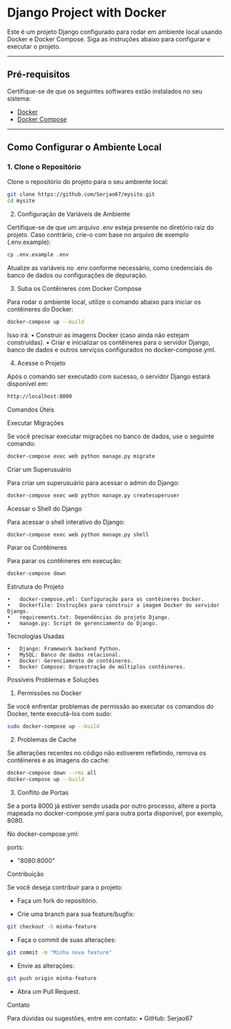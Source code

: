 # Django Project with Docker

Este é um projeto Django configurado para rodar em ambiente local usando Docker e Docker Compose. Siga as instruções abaixo para configurar e executar o projeto.

---

## Pré-requisitos

Certifique-se de que os seguintes softwares estão instalados no seu sistema:

- [Docker](https://www.docker.com/)
- [Docker Compose](https://docs.docker.com/compose/)

---

## Como Configurar o Ambiente Local

### 1. Clone o Repositório

Clone o repositório do projeto para o seu ambiente local:

```bash
git clone https://github.com/Serjao67/mysite.git
cd mysite
```

2. Configuração de Variáveis de Ambiente

Certifique-se de que um arquivo .env esteja presente no diretório raiz do projeto. Caso contrário, crie-o com base no arquivo de exemplo (.env.example):

```bash
cp .env.example .env
```

Atualize as variáveis no .env conforme necessário, como credenciais do banco de dados ou configurações de depuração.

3. Suba os Contêineres com Docker Compose

Para rodar o ambiente local, utilize o comando abaixo para iniciar os contêineres do Docker:

```bash
docker-compose up --build
```

Isso irá:
	•	Construir as imagens Docker (caso ainda não estejam construídas).
	•	Criar e inicializar os contêineres para o servidor Django, banco de dados e outros serviços configurados no docker-compose.yml.

4. Acesse o Projeto

Após o comando ser executado com sucesso, o servidor Django estará disponível em:

```bash
http://localhost:8000
```

Comandos Úteis

Executar Migrações

Se você precisar executar migrações no banco de dados, use o seguinte comando:

```bash
docker-compose exec web python manage.py migrate
```

Criar um Superusuário

Para criar um superusuário para acessar o admin do Django:

```bash
docker-compose exec web python manage.py createsuperuser
```

Acessar o Shell do Django

Para acessar o shell interativo do Django:

```bash
docker-compose exec web python manage.py shell
```

Parar os Contêineres

Para parar os contêineres em execução:

```bash
docker-compose down
```

Estrutura do Projeto

	•	docker-compose.yml: Configuração para os contêineres Docker.
	•	Dockerfile: Instruções para construir a imagem Docker do servidor Django.
	•	requirements.txt: Dependências do projeto Django.
	•	manage.py: Script de gerenciamento do Django.

Tecnologias Usadas

	•	Django: Framework backend Python.
	•	MySQL: Banco de dados relacional.
	•	Docker: Gerenciamento de contêineres.
	•	Docker Compose: Orquestração de múltiplos contêineres.

Possíveis Problemas e Soluções

1. Permissões no Docker

Se você enfrentar problemas de permissão ao executar os comandos do Docker, tente executá-los com sudo:

```bash
sudo docker-compose up --build
```

2. Problemas de Cache

Se alterações recentes no código não estiverem refletindo, remova os contêineres e as imagens do cache:

```bash
docker-compose down --rmi all
docker-compose up --build
```

3. Conflito de Portas

Se a porta 8000 já estiver sendo usada por outro processo, altere a porta mapeada no docker-compose.yml para outra porta disponível, por exemplo, 8080.

No docker-compose.yml:

ports:
  - "8080:8000"

Contribuição

Se você deseja contribuir para o projeto:

- Faça um fork do repositório.

- Crie uma branch para sua feature/bugfix:
```bash
git checkout -b minha-feature
```
- Faça o commit de suas alterações:
```bash
git commit -m "Minha nova feature"
```
- Envie as alterações:
```bash
git push origin minha-feature
```
- Abra um Pull Request.

Contato

Para dúvidas ou sugestões, entre em contato:
	•	GitHub: Serjao67

